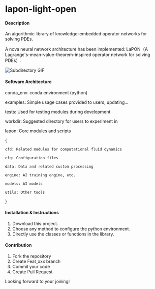 # lapon-light-open

#### Description
An algorithmic library of knowledge-embedded operator networks for solving PDEs.

A nova neural network architecture has been implemented: LaPON（A Lagrange's-mean-value-theorem-inspired operator network for solving PDEs）.

![Subdirectory GIF](pics/turbulence.gif)

#### Software Architecture
conda_env: conda environment (python)

examples: Simple usage cases provided to users, updating...

tests: Used for testing modules during development

workdir: Suggested directory for users to experiment in

lapon: Core modules and scripts

{
    
    cfd: Related modules for computational fluid dynamics
    
    cfg: Configuration files
    
    data: Data and related custom processing
    
    engine: AI training engine, etc.
    
    models: AI models
    
    utils: Other tools
    
}

#### Installation & Instructions

1.  Download this project.
2.  Choose any method to configure the python environment.
3.  Directly use the classes or functions in the library.

#### Contribution

1.  Fork the repository
2.  Create Feat_xxx branch
3.  Commit your code
4.  Create Pull Request

Looking forward to your joining!

